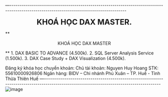 —----------------------------------------------------------------------------------------------------------------------------------------
<p align="center"><b style="font-size: 24px;">KHOÁ HỌC DAX MASTER.</b></p>
**<p align="center">KHOÁ HỌC DAX MASTER</p>**
1. DAX BASIC TO ADVANCE (4.500k).
2. SQL Server Analysis Service (1.500k).
3. DAX Case Study + DAX Visualization (4.500k).

Đăng ký khóa học chuyển khoản:
Chủ tài khoản: Nguyen Huy Hoang
STK: 55610000926806
Ngân hàng: BIDV – Chi nhánh Phú Xuân – TP. Huế - Tỉnh Thừa Thiên Huế
—----------------------------------------------------------------------------------------------------------------------------------------
![image](https://github.com/hoanghce/DAX-Master-Production/assets/87324837/871bbb9d-4be2-40a0-98ea-dcdd16875b4c)

